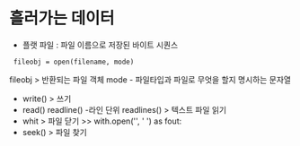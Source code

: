 # 흘러가는 데이터 #

 * 플랫 파일 : 파일 이름으로 저장된 바이트 시퀀스
 
 ```
  fileobj = open(filename, mode)

 ``` 
 
 fileobj > 반환되는 파일 객체
 mode - 파일타입과 파일로 무엇을 할지 명시하는 문자열
 
 * write() > 쓰기 
 * read() readline() -라인 단위 readlines() > 텍스트 파일 읽기
 * whit > 파일 닫기 >> with.open('', ' ') as fout:
 * seek() > 파일 찾기 
 